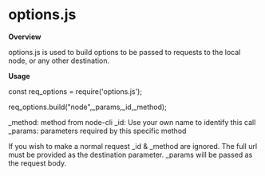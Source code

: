 # options.js

**Overview**

options.js is used to build options to be passed to requests to the local node, or any other destination.

**Usage**

const req_options = require('options.js');

req_options.build("node",_params,_id,_method);

_method: method from node-cli
_id: Use your own name to identify this call
_params: parameters required by this specific method

If you wish to make a normal request _id & _method are ignored. 
The full url must be provided as the destination parameter.
_params will be passed as the request body.










